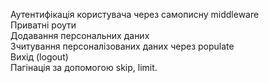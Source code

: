   
Аутентифікація користувача через самописну middleware  
Приватні роути  
Додавання персональних даних  
Зчитування персоналізованих даних через populate  
Вихід (logout)  
Пагінація за допомогою skip, limit.
